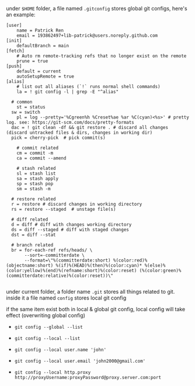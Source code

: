 under `$HOME` folder, a file named `.gitconfig` stores global git configs, here's an example:

```git
[user]
	name = Patrick Ren
	email = 193862497+lib-patrick@users.noreply.github.com
[init]
	defaultBranch = main
[fetch]
	# Auto rm remote-tracking refs that no longer exist on the remote
	prune = true
[push]
	default = current
	autoSetupRemote = true
[alias]
	# list out all aliases (`!` runs normal shell commands)
	la = ! git config -l | grep -E "^alias"

  # common
	st = status
  sw = switch
	pl = log --pretty='%Cgreen%h %Creset%ae %ar %C(cyan)<%s>' # pretty log. see: https://git-scm.com/docs/pretty-formats
  dac = ! git clean -df && git restore . # discard all changes (discard untracked files & dirs, changes in working dir)
  pick = cherry-pick  # pick commit(s)
	
	# commit related
	cm = commit -m
	ca = commit --amend

	# stash related
	sl = stash list
	sa = stash apply
	sp = stash pop
	sm = stash -m

  # restore related
  r = restore # discard changes in working directory
  rs = restore --staged  # unstage file(s)

  # diff related
  d = diff # diff with changes working directory
  ds = diff --staged # diff with staged changes 
  dst = diff --stat

  # branch related
  br = for-each-ref refs/heads/ \
       --sort=-committerdate \
       --format=\"%(committerdate:short) %(color:red)%(objectname:short) %(if)%(HEAD)%(then)%(color:cyan)* %(else)%(color:yellow)%(end)%(refname:short)%(color:reset) (%(color:green)%(committerdate:relative)%(color:reset))\"


```

under current folder, a folder name `.git` stores all things related to git. inside it a file named `config` stores local git config

if the same item exist both in local & global git config, local config will take effect (overwriting global config)

- `git config --global --list`

- `git config --local --list`

- `git config --local user.name 'john'`

- `git config --local user.email 'john2000@gmail.com'`

- `git config --local http.proxy http://proxyUsername:proxyPassword@proxy.server.com:port`
